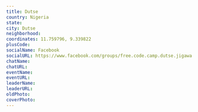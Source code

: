 ```yaml
---
title: Dutse
country: Nigeria
state: 
city: Dutse
neighborhood: 
coordinates: 11.759796, 9.339822
plusCode:
socialName: Facebook
socialURL: https://www.facebook.com/groups/free.code.camp.dutse.jigawa
chatName:
chatURL:
eventName:
eventURL:
leaderName:
leaderURL:
oldPhoto: 
coverPhoto:
---
```

